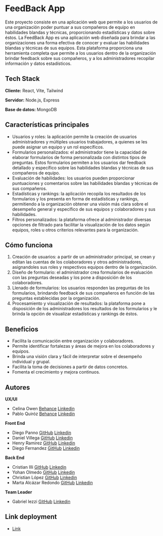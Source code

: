 # FeedBack App

Este proyecto consiste en una aplicación web que permite a los usuarios de una organización poder puntuar a sus compañeros de equipo en habilidades blandas y técnicas, proporcionando estadísticas y datos sobre éstos. 
La FeedBack App es una aplicación web diseñada para brindar a las organizaciones una forma efectiva de conocer y evaluar las habilidades blandas y técnicas de sus equipos. Esta plataforma proporciona una herramienta completa que permite a los usuarios dentro de la organización brindar feedback sobre sus compañeros, y a los administradores recopilar información y datos estadísticos. 

## Tech Stack
**Cliente:** React, Vite, Tailwind

**Servidor:** Node.js, Express

**Base de datos:** MongoDB

## Características principales

- Usuarios y roles: la aplicación permite la creación de usuarios administradores y múltiples usuarios trabajadores, a quienes se les puede asignar un equipo y un rol específicos. 
- Formularios personalizados: el administrador tiene la capacidad de elaborar formularios de forma personalizada con distintos tipos de preguntas. Estos formularios permiten a los usuarios dar feedback detallado y específico sobre las habilidades blandas y técnicas de sus compañeros de equipo. 
- Evaluación de habilidades: los usuarios pueden proporcionar puntuaciones y comentarios sobre las habilidades blandas y técnicas de sus compañeros. 
- Estadísticas y rankings: la aplicación recopila los resultados de los formularios y los presenta en forma de estadísticas y rankings, permitiendo a la organización obtener una visión más clara sobre el desempeño general y específico de sus equipos y colaboradores y sus habilidades.
- Filtros personalizados: la plataforma ofrece al administrador diversas opciones de filtrado para facilitar la visualización de los datos según equipos, roles u otros criterios relevantes para la organización. 

## Cómo funciona

1. Creación de usuarios: a partir de un administrador principal, se crean y editan las cuentas de los colaboradores y otros administradores, asignandoles sus roles y respectivos equipos dentro de la organización.
2. Diseño de formulario: el administrador crea formularios de evaluación con las preguntas deseadas y los pone a disposición de los colaboradores.
3. Llenado de formularios: los usuarios responden las preguntas de los formularios, brindando feedback de sus compañeros en función de las preguntas establecidas por la organización.
4. Procesamiento y visualización de resultados: la plataforma pone a disposición de los administradores los resultados de los formularios y le brinda la opción de visualizar estadísticas y rankings de éstos. 

## Beneficios
- Facilita la comunicación entre organización y colaboradores.
- Permite identificar fortalezas y áreas de mejora en los colaboradores y equipos.
- Brinda una visión clara y fácil de interpretar sobre el desempeño individual y grupal.
- Facilita la toma de decisiones a partir de datos concretos.
- Fomenta el crecimiento y mejora continuos. 

## Autores
**UX/UI**
- Celina Owen [Behance](https://www.behance.net/celinaowen/) [Linkedin](https://www.linkedin.com/in/celina-owen/) 
- Pablo Quiróz [Behance](https://www.behance.net/pquiroz8) [Linkedin](https://www.linkedin.com/in/pquiroz17/) 

**Front End**

- Diego Panno [GitHub](https://github.com/DiegoPanno) [Linkedin](https://www.linkedin.com/in/diego-panno-565b52255/) 
- Daniel Villega [GitHub](https://github.com/DanielVP26) [Linkedin]() 
- Henry Ramirez [GitHub](https://github.com/HenryMilac) [Linkedin](https://www.linkedin.com/in/henry-ramirez-417861259/)
- Diego Fernandez [GitHub](https://github.com/Diego-Fdez) [Linkedin](https://www.linkedin.com/in/diegofernandezdev)  

**Back End**
- Cristian Illi [GitHub](https://github.com/illiCristian) [Linkedin](https://www.linkedin.com/in/cristian-illi/)
- Yohan Olmedo [GitHub](https://github.com/yohanolmedo) [Linkedin](https://www.linkedin.com/in/yohan-olmedo/) 
- Christian López [GitHub](https://github.com/clopezpro) [Linkedin](https://www.linkedin.com/in/clopezpro/) 
- Marta Alcázar Redondo [GitHub](https://www.github.com/martaalcazarr) [Linkedin](https://www.linkedin.com/in/marta-alc%C3%A1zar-redondo/) 

**Team Leader**
- Gabriel Iezzi [GitHub](https://github.com/gabiezzi) [Linkedin](https://www.linkedin.com/in/gabriel-iezzi-13a405ba/) 

## Link deployment
- [Link]()

